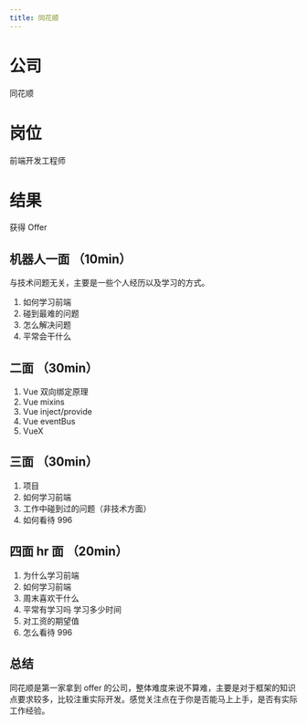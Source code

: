 ```yaml
---
title: 同花顺
---
```


# 公司

同花顺

# 岗位

前端开发工程师

# 结果

获得 Offer

## 机器人一面 （10min）

与技术问题无关，主要是一些个人经历以及学习的方式。

1. 如何学习前端
2. 碰到最难的问题
3. 怎么解决问题
4. 平常会干什么

## 二面 （30min）

1. Vue 双向绑定原理
2. Vue mixins
3. Vue inject/provide
4. Vue eventBus
5. VueX

## 三面 （30min）

1. 项目
2. 如何学习前端
3. 工作中碰到过的问题（非技术方面）
4. 如何看待 996

## 四面 hr 面 （20min）

1. 为什么学习前端
2. 如何学习前端
3. 周末喜欢干什么
4. 平常有学习吗 学习多少时间
5. 对工资的期望值
6. 怎么看待 996

## 总结

同花顺是第一家拿到 offer 的公司，整体难度来说不算难，主要是对于框架的知识点要求较多，比较注重实际开发。感觉关注点在于你是否能马上上手，是否有实际工作经验。
